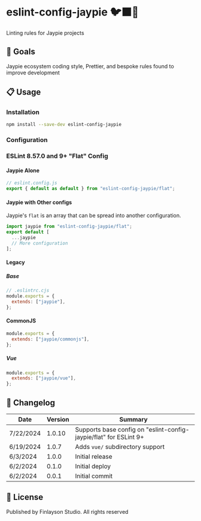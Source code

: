 # eslint-config-jaypie 🐦‍⬛🧹

Linting rules for Jaypie projects

## 🎯 Goals

Jaypie ecosystem coding style, Prettier, and bespoke rules found to improve development

## 📋 Usage

### Installation

```bash
npm install --save-dev eslint-config-jaypie
```

### Configuration

### ESLint 8.57.0 and 9+ "Flat" Config

#### Jaypie Alone

```javascript
// eslint.config.js
export { default as default } from "eslint-config-jaypie/flat";
```

#### Jaypie with Other configs

Jaypie's `flat` is an array that can be spread into another configuration.

```javascript
import jaypie from "eslint-config-jaypie/flat";
export default [
  ...jaypie
  // More configuration
];
```

#### Legacy

##### Base

```javascript
// .eslintrc.cjs
module.exports = {
  extends: ["jaypie"],
};
```

#### CommonJS

```javascript
module.exports = {
  extends: ["jaypie/commonjs"],
};
```

##### Vue

```javascript
module.exports = {
  extends: ["jaypie/vue"],
};
```

## 📝 Changelog

| Date       | Version | Summary        |
| ---------- | ------- | -------------- |
|  7/22/2024 |  1.0.10 | Supports base config on "eslint-config-jaypie/flat" for ESLint 9+ |
|  6/19/2024 |   1.0.7 | Adds `vue/` subdirectory support |
|   6/3/2024 |   1.0.0 | Initial release |
|   6/2/2024 |   0.1.0 | Initial deploy |
|   6/2/2024 |   0.0.1 | Initial commit |

## 📜 License

Published by Finlayson Studio. All rights reserved
